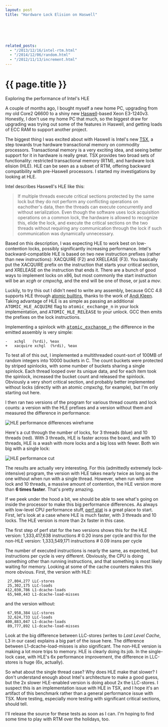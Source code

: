 ```yaml
---
layout: post
title: "Hardware Lock Elision on Haswell"






related_posts:
  - "/2013/12/16/intel-rtm.html"
  - "/2014/12/06/random.html"
  - "/2012/11/13/increment.html"
---
```

{{ page.title }}
================

<p class="meta">Exploring the performance of Intel's HLE</p>

A couple of months ago, I bought myself a new home PC, upgrading from my old Core2 Q6600 to a shiny new [Haswell](http://en.wikipedia.org/wiki/Haswell_%28microarchitecture%29)-based Xeon E3-1240v3. Honestly, I don't use my home PC that much, so the biggest draw for upgrading was trying out some of the features in Haswell, and getting loads of ECC RAM to support another project.

The biggest thing I was excited about with Haswell is Intel's new [TSX](http://software.intel.com/en-us/blogs/2012/02/07/transactional-synchronization-in-haswell), a step towards true hardware transactional memory on commodity processors. Transactional memory is a very exciting idea, and seeing better support for it in hardware is really great. TSX provides two broad sets of functionality: restricted transactional memory (RTM), and hardware lock elision (HLE). HLE can be seen as a subset of RTM, offering backward compatibility with pre-Haswell processors. I started my investigations by looking at HLE.

Intel describes Haswell's HLE like this:

> If multiple threads execute critical sections protected by the same lock but they do not perform any conflicting operations on eachother's data, then the threads can execute concurrently and without serialization. Even though the software uses lock acquisition operations on a common lock, the hardware is allowed to recognize this, elide the lock, and execute the critical sections on the two threads without requiring any communication through the lock if such communication was dynamically unnecessary.

Based on this description, I was expecting HLE to work best on low-contention locks, possibly significantly increasing performance. Intel's backward-compatible HLE is based on two new instruction prefixes (rather than new instructions): XACQUIRE (F2) and XRELEASE (F3). You basically put the XACQUIRE prefix on the instruction that starts your critical section, and XRELEASE on the instruction that ends it. There are a bunch of good ways to implement locks on x86, but most commonly the start instruction will be an *xcgh* or *cmpxchg*, and the end will be one of those, or just a *mov*. 

Luckily, to try this out I didn't need to write any assembly, because GCC 4.8 supports HLE through [atomic builtins](http://gcc.gnu.org/onlinedocs/gcc-4.8.0/gcc/_005f_005fatomic-Builtins.html#_005f_005fatomic-Builtins), thanks to the work of [Andi Kleen](http://halobates.de/adding-lock-elision-to-linux.pdf). Taking advantage of HLE is as simple as passing an additional <tt>ATOMIC_HLE_ACQUIRE</tt> flag to <tt>atomic_exchange_n</tt> in your lock implementation, and <tt>ATOMIC_HLE_RELEASE</tt> to your unlock. GCC then emits the prefixes on the lock instructions. 

Implementing a spinlock with <tt>[atomic_exchange_n](http://software.intel.com/en-us/blogs/2013/05/20/using-hle-and-rtm-with-older-compilers-with-tsx-tools)</tt> the difference in the emitted assembly is very simple:

    -	xchgl	(%rdi), %eax
    +	xacquire xchgl	(%rdi), %eax

To test all of this out, I implemented a multithreaded count-sort of 100MB of random integers into 10000 buckets in C. The count buckets were protected by striped spinlocks, with some number of buckets sharing a single spinlock. Each thread looped over its unique data, and for each item took the spinlock, increased the bucket count and released the spinlock. Obviously a very short critical section, and probably better implemented without locks (directly with an atomic *cmpxchg*, for example), but I'm only starting out here.

I then ran two versions of the program for various thread counts and lock counts: a version with the HLE prefixes and a version without them and measured the difference in performance:

![HLE performance differences wireframe](https://s3.amazonaws.com/mbrooker-blog-images/tsx_all_wireframe.png)

Here's a cut through the number of locks, for 3 threads (blue) and 10 threads (red). With 3 threads, HLE is faster across the board, and with 10 threads, HLE is a wash with more locks and a big loss with fewer. Both win big with a single lock:

![HLE performance cut](https://s3.amazonaws.com/mbrooker-blog-images/tsx_3_10.png)

The results are actually very interesting. For this (admittedly extremely lock-intensive) program, the version with HLE takes nearly twice as long as the one without when run with a single thread. However, when run with one lock and 10 threads, a massive amount of contention, the HLE version more than **6 times faster**. That's pretty amazing.

If we peek under the hood a bit, we should be able to see what's going on inside the processor to make this big performance differences. As always with low-level CPU performance stuff, [perf stat](https://perf.wiki.kernel.org/index.php/Tutorial) is a great place to start. First, let's look at a case where HLE is much faster, with 3 threads and 10 locks. The HLE version is more than 2x faster in this case.

The first step of perf stat for the two versions shows this for the HLE version:
    1,333,417,638 instructions # 0.20  insns per cycle
and this for the non-HLE version:
    1,333,549,171 instructions # 0.09  insns per cycle        

The number of executed instructions is nearly the same, as expected, but instructions per cycle is very different. Obviously, the CPU is doing something other than running instructions, and that something is most likely waiting for memory. Looking at some of the cache counters makes this more obvious. First, the version with HLE:

     27,804,277 LLC-stores
     25,302,175 LLC-loads
    412,030,786 L1-dcache-loads
     65,940,443 L1-dcache-load-misses

and the version without:

     67,958,384 LLC-stores
     32,624,733 LLC-loads
    400,883,047 L1-dcache-loads
     89,777,892 L1-dcache-load-misses

Look at the big difference between LLC-stores (writes to *Last Level Cache*, L3 in our case) explains a big part of the issue here. The difference between L1-dcache-load-misses is also significant. The non-HLE version is making a lot more trips to memory. HLE is clearly doing its job. In the single-lock case, with HLE's 6x performance improvement, the difference in LLC-stores is huge (6x, actually).

So what about the single thread case? Why does HLE make that slower? I don't understand enough about Intel's architecture to make a good guess, but the 2x slower HLE-enabled version is doing about 2x the LLC-stores. I suspect this is an implementation issue with HLE in TSX, and I hope it's an artifact of this benchmark rather than a general performance issue with TSX. More testing, especially more testing with significant critical sections, should tell.

I'll release the source for these tests as soon as I can. I'm hoping to find some time to play with RTM over the holidays, too.